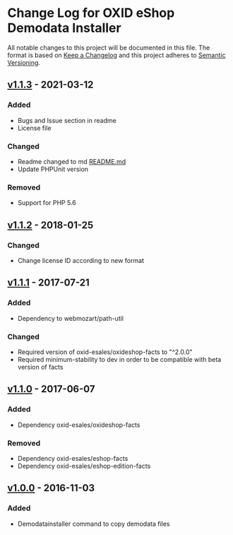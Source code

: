 # Change Log for OXID eShop Demodata Installer

All notable changes to this project will be documented in this file.
The format is based on [Keep a Changelog](http://keepachangelog.com/)
and this project adheres to [Semantic Versioning](http://semver.org/).

## [v1.1.3] - 2021-03-12

### Added
- Bugs and Issue section in readme
- License file

### Changed
- Readme changed to md [README.md](https://github.com/OXID-eSales/oxideshop-demodata-installer/blob/master/README.md)
- Update PHPUnit version

### Removed
- Support for PHP 5.6

## [v1.1.2] - 2018-01-25

### Changed 
- Change license ID according to new format

## [v1.1.1] - 2017-07-21

### Added
- Dependency to webmozart/path-util

### Changed
- Required version of oxid-esales/oxideshop-facts to "^2.0.0"
- Required minimum-stability to dev in order to be compatible with beta version of facts

## [v1.1.0] - 2017-06-07

### Added
- Dependency oxid-esales/oxideshop-facts

### Removed
- Dependency oxid-esales/eshop-facts
- Dependency oxid-esales/eshop-edition-facts

## [v1.0.0] - 2016-11-03

### Added
- Demodatainstaller command to copy demodata files

[v1.1.3]: https://github.com/OXID-eSales/oxideshop-demodata-installer/compare/v1.1.2....v1.1.3
[v1.1.2]: https://github.com/OXID-eSales/oxideshop-demodata-installer/compare/v1.1.1....v1.1.2
[v1.1.1]: https://github.com/OXID-eSales/oxideshop-demodata-installer/compare/v1.1.0....v1.1.1
[v1.1.0]: https://github.com/OXID-eSales/oxideshop-demodata-installer/compare/v1.0.0....v1.1.0
[v1.0.0]: https://github.com/OXID-eSales/oxideshop-demodata-installer/compare/v1.0.0....v1.0.0